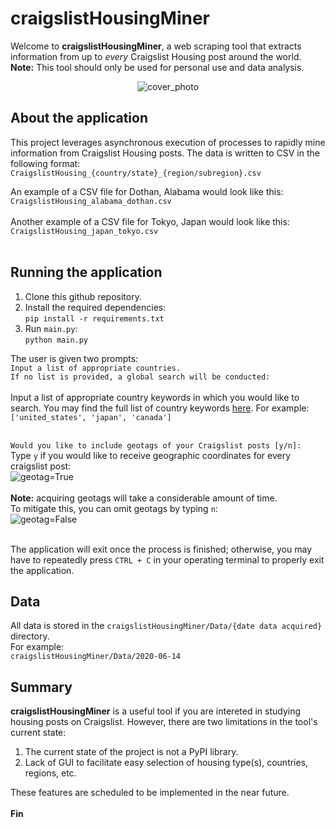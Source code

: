 # craigslistHousingMiner
Welcome to **craigslistHousingMiner**, a web scraping tool that extracts information from up to *every* Craigslist Housing post around the world.<br>
**Note:** This tool should only be used for personal use and data analysis.

<p align = 'center'>
<img src="https://i.imgur.com/umJAItc.png" alt="cover_photo" >
</p>

## About the application
This project leverages asynchronous execution of processes to rapidly mine information from Craigslist Housing posts. The data is written to CSV in the following format:<br>```CraigslistHousing_{country/state}_{region/subregion}.csv```

An example of a CSV file for Dothan, Alabama would look like this:<br>
```CraigslistHousing_alabama_dothan.csv```<br><br>
Another example of a CSV file for Tokyo, Japan would look like this:<br>
```CraigslistHousing_japan_tokyo.csv```<br><br>

## Running the application
1) Clone this github repository.<br>
2) Install the required dependencies:<br>
```pip install -r requirements.txt```<br>
3) Run ```main.py```:<br>
```python main.py```<br>


The user is given two prompts:<br>
```Input a list of appropriate countries.```<br>
```If no list is provided, a global search will be conducted: ```<br><br>
Input a list of appropriate country keywords in which you would like to search. You may find the full list of country keywords <a href="https://i.imgur.com/WGARByx.png">here</a>. For example:<br>
```['united_states', 'japan', 'canada']```<br><br>

```Would you like to include geotags of your Craigslist posts [y/n]: ``` <br>
Type ```y``` if you would like to receive geographic coordinates for every craigslist post:<br>
<img src="https://i.imgur.com/rkjO94O.png" alt="geotag=True"><br><br>
**Note:** acquiring geotags will take a considerable amount of time.<br>
To mitigate this, you can omit geotags by typing ```n```:<br>
<img src="https://i.imgur.com/4Yl2zN6.png" alt="geotag=False"><br><br>

The application will exit once the process is finished; otherwise, you may have to repeatedly press ```CTRL + C``` in your operating terminal to properly exit the application.<br>

## Data
All data is stored in the ```craigslistHousingMiner/Data/{date data acquired}``` directory.<br>
For example:<br>
```craigslistHousingMiner/Data/2020-06-14```<br>

## Summary
**craigslistHousingMiner** is a useful tool if you are intereted in studying housing posts on Craigslist. However, there are two limitations in the tool's current state:<br>
1) The current state of the project is not a PyPI library.
2) Lack of GUI to facilitate easy selection of housing type(s), countries, regions, etc.

These features are scheduled to be implemented in the near future.<br><br>
**Fin**